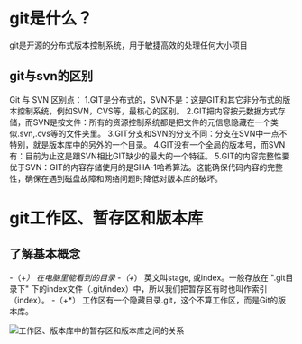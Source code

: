 # git是什么？
  git是开源的分布式版本控制系统，用于敏捷高效的处理任何大小项目
  ## git与svn的区别
  Git 与 SVN 区别点：
  1.GIT是分布式的，SVN不是：这是GIT和其它非分布式的版本控制系统，例如SVN，CVS等，最核心的区别。
  2.GIT把内容按元数据方式存储，而SVN是按文件：所有的资源控制系统都是把文件的元信息隐藏在一个类似.svn,.cvs等的文件夹里。
  3.GIT分支和SVN的分支不同：分支在SVN中一点不特别，就是版本库中的另外的一个目录。
  4.GIT没有一个全局的版本号，而SVN有：目前为止这是跟SVN相比GIT缺少的最大的一个特征。
  5.GIT的内容完整性要优于SVN：GIT的内容存储使用的是SHA-1哈希算法。这能确保代码内容的完整性，确保在遇到磁盘故障和网络问题时降低对版本库的破坏。
# git工作区、暂存区和版本库
  ## 了解基本概念
  -（+*） 在电脑里能看到的目录
  -（+*） 英文叫stage, 或index。一般存放在 ".git目录下" 下的index文件（.git/index）中，所以我们把暂存区有时也叫作索引（index）。
  -（+*） 工作区有一个隐藏目录.git，这个不算工作区，而是Git的版本库。

  ![工作区、版本库中的暂存区和版本库之间的关系](http://www.runoob.com/wp-content/uploads/2015/02/1352126739_7909.jpg)